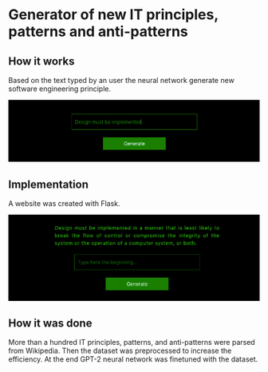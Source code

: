 # Generator of new IT principles, patterns and anti-patterns

## How it works
Based on the text typed by an user the neural network generate new software engineering principle.

<img src="static/main_typed.jpg"/>

## Implementation
A website was created with Flask.

<img src="static/result.jpg"/>

## How it was done
More than a hundred IT principles, patterns, and anti-patterns were parsed from Wikipedia. Then the dataset was preprocessed to increase the efficiency. At the end GPT-2 neural network was finetuned with the dataset.